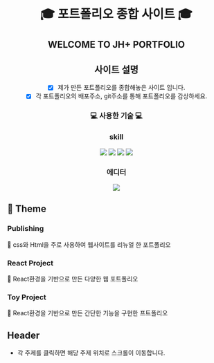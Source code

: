 <div align="center">

# :mortar_board: 포트폴리오 종합 사이트 :mortar_board:

## WELCOME TO JH+ PORTFOLIO

## 사이트 설명

- [x] 제가 만든 포트폴리오를 종합해놓은 사이트 입니다.
- [x] 각 포트폴리오의 배포주소, git주소를 통해 포트폴리오를 감상하세요.

### :computer: 사용한 기술 :computer:

### skill

<img src="https://img.shields.io/badge/html5-E34F26?style=for-the-badge&logo=html5&logoColor=white"> <img src="https://img.shields.io/badge/css-1572B6?style=for-the-badge&logo=css3&logoColor=white"> <img src="https://img.shields.io/badge/javascript-F7DF1E?style=for-the-badge&logo=javascript&logoColor=black"> <img src="https://img.shields.io/badge/react-61DAFB?style=for-the-badge&logo=react&logoColor=black">

### 에디터

  <img src="https://img.shields.io/badge/visualstudio-007ACC?style=for-the-badge&logo=visualstudio&logoColor=white">

</div>

## :mega: Theme

### Publishing

:bell: css와 Html을 주로 사용하여 웹사이트를 리뉴얼 한 포트폴리오

### React Project

:bell: React환경을 기반으로 만든 다양한 웹 포트폴리오

### Toy Project

:bell: React환경을 기반으로 만든 간단한 기능을 구현한 프트폴리오

## Header

- 각 주제를 클릭하면 해당 주제 위치로 스크롤이 이동합니다.
